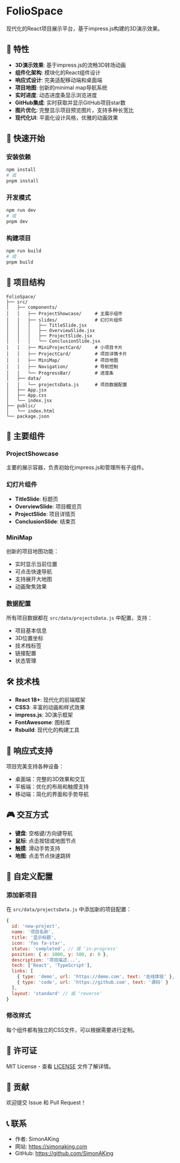 # FolioSpace

现代化的React项目展示平台，基于impress.js构建的3D演示效果。

## 🎯 特性

- **3D演示效果**: 基于impress.js的流畅3D转场动画
- **组件化架构**: 模块化的React组件设计
- **响应式设计**: 完美适配移动端和桌面端
- **项目地图**: 创新的minimal map导航系统
- **实时进度**: 动态进度条显示浏览进度
- **GitHub集成**: 实时获取并显示GitHub项目star数
- **图片优化**: 完整显示项目预览图片，支持多种长宽比
- **现代化UI**: 平面化设计风格，优雅的动画效果

## 🚀 快速开始

### 安装依赖

```bash
npm install
# 或
pnpm install
```

### 开发模式

```bash
npm run dev
# 或
pnpm dev
```

### 构建项目

```bash
npm run build
# 或
pnpm build
```

## 📁 项目结构

```
FolioSpace/
├── src/
│   ├── components/
│   │   ├── ProjectShowcase/     # 主展示组件
│   │   ├── slides/              # 幻灯片组件
│   │   │   ├── TitleSlide.jsx
│   │   │   ├── OverviewSlide.jsx
│   │   │   ├── ProjectSlide.jsx
│   │   │   └── ConclusionSlide.jsx
│   │   ├── MiniProjectCard/     # 小项目卡片
│   │   ├── ProjectCard/         # 项目详情卡片
│   │   ├── MiniMap/             # 项目地图
│   │   ├── Navigation/          # 导航控制
│   │   └── ProgressBar/         # 进度条
│   ├── data/
│   │   └── projectsData.js      # 项目数据配置
│   ├── App.jsx
│   ├── App.css
│   └── index.jsx
├── public/
│   └── index.html
└── package.json
```

## 🎨 主要组件

### ProjectShowcase
主要的展示容器，负责初始化impress.js和管理所有子组件。

### 幻灯片组件
- **TitleSlide**: 标题页
- **OverviewSlide**: 项目概览页
- **ProjectSlide**: 项目详情页
- **ConclusionSlide**: 结束页

### MiniMap
创新的项目地图功能：
- 实时显示当前位置
- 可点击快速导航
- 支持展开大地图
- 动画聚焦效果

### 数据配置
所有项目数据都在 `src/data/projectsData.js` 中配置，支持：
- 项目基本信息
- 3D位置坐标
- 技术栈标签
- 链接配置
- 状态管理

## 🛠️ 技术栈

- **React 18+**: 现代化的前端框架
- **CSS3**: 丰富的动画和样式效果
- **impress.js**: 3D演示框架
- **FontAwesome**: 图标库
- **Rsbuild**: 现代化的构建工具

## 📱 响应式支持

项目完美支持各种设备：
- 桌面端：完整的3D效果和交互
- 平板端：优化的布局和触摸支持
- 移动端：简化的界面和手势导航

## 🎮 交互方式

- **键盘**: 空格键/方向键导航
- **鼠标**: 点击按钮或地图节点
- **触摸**: 滑动手势支持
- **地图**: 点击节点快速跳转

## 🔧 自定义配置

### 添加新项目

在 `src/data/projectsData.js` 中添加新的项目配置：

```javascript
{
  id: 'new-project',
  name: '项目名称',
  title: '显示标题',
  icon: 'fas fa-star',
  status: 'completed', // 或 'in-progress'
  position: { x: 1000, y: 500, z: 0 },
  description: '项目描述...',
  tech: ['React', 'TypeScript'],
  links: [
    { type: 'demo', url: 'https://demo.com', text: '在线体验' },
    { type: 'code', url: 'https://github.com', text: '源码' }
  ],
  layout: 'standard' // 或 'reverse'
}
```

### 修改样式

每个组件都有独立的CSS文件，可以根据需要进行定制。

## 📄 许可证

MIT License - 查看 [LICENSE](LICENSE) 文件了解详情。

## 🤝 贡献

欢迎提交 Issue 和 Pull Request！

## 📞 联系

- 作者: SimonAKing
- 网站: https://simonaking.com
- GitHub: https://github.com/SimonAKing
